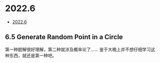 # 2022.6

- [2022.6](#20226)

## 6.5 Generate Random Point in a Circle

第一种题解很好理解，第二种就涉及概率论了……
鉴于大晚上并不想仔细学习这种东西，就还是第一种吧。

